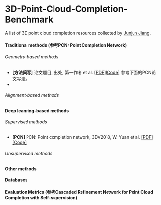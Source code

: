 # 3D-Point-Cloud-Completion-Benchmark
A list of 3D point cloud completion resources collected by [Junjun Jiang](http://homepage.hit.edu.cn/jiangjunjun).

#### Traditional methods (参考PCN: Point Completion Network)

###### Geometry-based methods

- **[方法简写]** 论文题目, 出处, 第一作者 et al. [[PDF]](地址)[[Code]](地址)   参考下面的PCN论文写法。
- 
###### Alignment-based methods

#### Deep leanring-based methods

###### Supervised methods
- **[PCN]** PCN: Point completion network, 3DV2018, W. Yuan et al. [[PDF]](https://arxiv.org/abs/1808.00671)[[Code]](https://github.com/wentaoyuan/pcn)

###### Unsupervised methods

#### Other methods


#### Databases 


#### Evaluation Metrics (参考Cascaded Refinement Network for Point Cloud Completion with Self-supervision)

